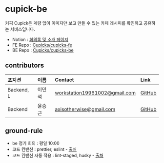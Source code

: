 # cupick-be

커픽 Cupick은 계량 없이 이미지만 보고 만들 수 있는 
카페 레시피를 확인하고 공유하는 서비스입니다.

- Notion : [회의록 및 소개 페이지](https://www.notion.so/Cupick-3-73c1cc9c739a481fa92192ba7676811f)
- FE Repo : [Cupicks/cupicks-fe](https://github.com/cupicks/cupicks-fe)
- BE Repo : [Cupicks/cupicks-be](https://github.com/cupicks/cupicks-be)

## contributors

| 포지션 | 이름 | Contact | Link |
| :---- | :---- | :---- | :---- |
| Backend, L | 이민석 | workstation19961002@gmail.com | [GitHub](https://github.com/unchaptered) |
| Backend | 윤승근 | axisotherwise@gmail.com | [GitHub](https://github.com/axisotherwise) |

## ground-rule

- be 정기 회의 : 평일 10:00
- 코드 컨밴션 : prettier, eslint - [출처](https://github.com/unchaptered/express-ts-web-di/blob/main/package.json)
- 코드 컨밴션 자동 적용 : lint-staged, husky - [출처](https://velog.io/@lokijoji2/ESLint%EB%9E%91-Prettier-%EC%93%B0%EA%B8%B0-%EA%B7%80%EC%B0%AE%EC%9C%BC%EB%A9%B4-%EC%9D%B4%EA%B1%B0-%EC%8D%A8-cak7e4uo)